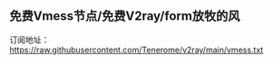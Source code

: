 ## 免费Vmess节点/免费V2ray/form放牧的风

订阅地址：https://raw.githubusercontent.com/Tenerome/v2ray/main/vmess.txt

